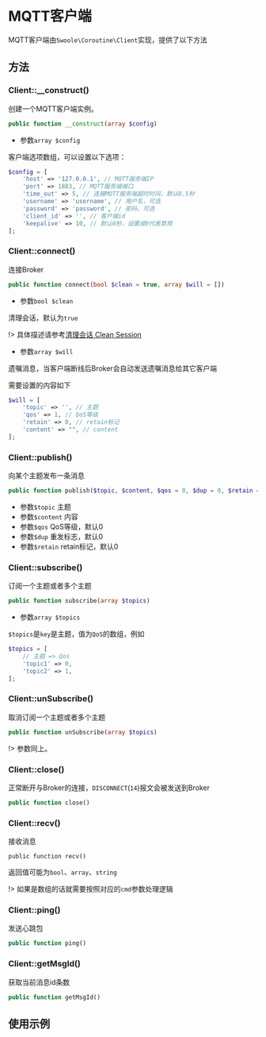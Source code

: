 # MQTT客户端

MQTT客户端由`Swoole\Coroutine\Client`实现，提供了以下方法

## 方法

### Client::__construct()

创建一个MQTT客户端实例。

```php
public function __construct(array $config)
```

* 参数`array $config`

客户端选项数组，可以设置以下选项：

```php
$config = [
    'host' => '127.0.0.1', // MQTT服务端IP
    'port' => 1883, // MQTT服务端端口
    'time_out' => 5, // 连接MQTT服务端超时时间，默认0.5秒
    'username' => 'username', // 用户名，可选
    'password' => 'password', // 密码，可选
    'client_id' => '', // 客户端id
    'keepalive' => 10, // 默认0秒，设置成0代表禁用
];
```

### Client::connect()

连接Broker

```php
public function connect(bool $clean = true, array $will = [])
```

* 参数`bool $clean`

清理会话，默认为`true`

!> 具体描述请参考[清理会话 Clean Session](https://mcxiaoke.gitbook.io/mqtt/03-controlpackets/0301-connect#qing-li-hui-hua-clean-session)

* 参数`array $will`

遗嘱消息，当客户端断线后Broker会自动发送遗嘱消息给其它客户端

需要设置的内容如下

```php
$will = [
    'topic' => '', // 主题
    'qos' => 1, // QoS等级
    'retain' => 0, // retain标记
    'content' => "", // content
];
```

### Client::publish()

向某个主题发布一条消息

```php
public function publish($topic, $content, $qos = 0, $dup = 0, $retain = 0)
```

* 参数`$topic` 主题
* 参数`$content` 内容
* 参数`$qos` QoS等级，默认0
* 参数`$dup` 重发标志，默认0
* 参数`$retain` retain标记，默认0

### Client::subscribe()

订阅一个主题或者多个主题

```php
public function subscribe(array $topics)
```

* 参数`array $topics`

`$topics`是`key`是主题，值为`QoS`的数组，例如

```php
$topics = [
    // 主题 => Qos
    'topic1' => 0, 
    'topic2' => 1,
];
```

### Client::unSubscribe()

取消订阅一个主题或者多个主题

```php
public function unSubscribe(array $topics)
```

!> 参数同上。

### Client::close()

正常断开与Broker的连接，`DISCONNECT`(`14`)报文会被发送到Broker

```php
public function close()
```

### Client::recv()

接收消息

```
public function recv()
```

返回值可能为`bool`、`array`、`string`

!> 如果是数组的话就需要按照对应的`cmd`参数处理逻辑

### Client::ping()

发送心跳包

```php
public function ping()
```

### Client::getMsgId()

获取当前消息id条数

```php
public function getMsgId()
```

## 使用示例